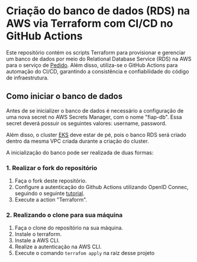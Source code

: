 # Criação do banco de dados (RDS) na AWS via Terraform com CI/CD no GitHub Actions

Este repositório contém os scripts Terraform para provisionar e gerenciar um banco de dados por meio do Relational Database Service (RDS) na AWS para o serviço de [Pedido](https://github.com/negospo/TCF5-PedidoService). Além disso, utiliza-se o GitHub Actions para automação do CI/CD, garantindo a consistência e confiabilidade do código de infraestrutura.

## Como iniciar o banco de dados 

Antes de se inicializer o banco de dados é necessário a configuração de uma nova secret no AWS Secrets Manager, com o nome "fiap-db". Essa secret deverá possuir os seguintes valores: username, password.

Além disso, o cluster [EKS](https://github.com/mvcosta/FIAPTerraformEKS) deve estar de pé, pois o banco RDS será criado dentro da mesma VPC criada durante a criação do cluster.

A inicialização do banco pode ser realizada de duas formas:

### 1. Realizar o fork do repositório

1. Faça o fork deste repositório.
2. Configure a autenticação do Github Actions utilizando OpenID Connec, seguindo o seguinte [tutorial](https://docs.github.com/en/actions/deployment/security-hardening-your-deployments/configuring-openid-connect-in-amazon-web-services).
3. Execute a action "Terraform".

### 2. Realizando o clone para sua máquina
1. Faça o clone do repositório na sua máquina.
2. Instale o terraform.
3. Instale a AWS CLI.
4. Realize a autenticação na AWS CLI.
5. Execute o comando `terrafom apply` na raiz desse projeto
